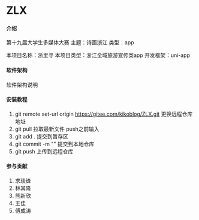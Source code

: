 # ZLX

#### 介绍
第十九届大学生多媒体大赛 主题：诗画浙江 类型：app

本项目名称：浙里寻
本项目类型：浙江全域旅游宣传类app
开发框架：uni-app

#### 软件架构
软件架构说明


#### 安装教程

1.  git remote set-url origin https://gitee.com/kikoblog/ZLX.git	更换远程仓库地址
2.  git pull 拉取最新文件 push之前输入
3.  git add . 提交到暂存区
4.  git commit -m "" 提交到本地仓库
5.  git push 上传到远程仓库


#### 参与贡献

1.  求琰锋
2.  林其隆
3.  熊新欣
4.  王佳
5.  傅成涛

